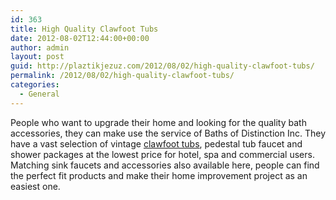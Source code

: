 ```yaml
---
id: 363
title: High Quality Clawfoot Tubs
date: 2012-08-02T12:44:00+00:00
author: admin
layout: post
guid: http://plaztikjezuz.com/2012/08/02/high-quality-clawfoot-tubs/
permalink: /2012/08/02/high-quality-clawfoot-tubs/
categories:
  - General
---
```

People who want to upgrade their home and looking for the quality bath accessories, they can make use the service of Baths of Distinction Inc. They have a vast selection of vintage [clawfoot tubs](http://www.bathsofdistinction.com/), pedestal tub faucet and shower packages at the lowest price for hotel, spa and commercial users. Matching sink faucets and accessories also available here, people can find the perfect fit products and make their home improvement project as an easiest one.